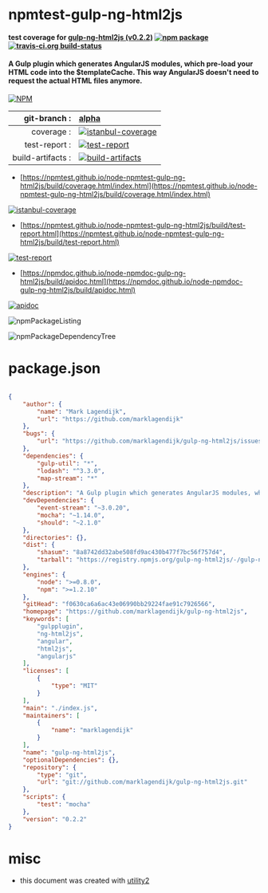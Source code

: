 # npmtest-gulp-ng-html2js

#### test coverage for  [gulp-ng-html2js (v0.2.2)](https://github.com/marklagendijk/gulp-ng-html2js)  [![npm package](https://img.shields.io/npm/v/npmtest-gulp-ng-html2js.svg?style=flat-square)](https://www.npmjs.org/package/npmtest-gulp-ng-html2js) [![travis-ci.org build-status](https://api.travis-ci.org/npmtest/node-npmtest-gulp-ng-html2js.svg)](https://travis-ci.org/npmtest/node-npmtest-gulp-ng-html2js)

#### A Gulp plugin which generates AngularJS modules, which pre-load your HTML code into the $templateCache. This way AngularJS doesn't need to request the actual HTML files anymore.

[![NPM](https://nodei.co/npm/gulp-ng-html2js.png?downloads=true&downloadRank=true&stars=true)](https://www.npmjs.com/package/gulp-ng-html2js)

| git-branch : | [alpha](https://github.com/npmtest/node-npmtest-gulp-ng-html2js/tree/alpha)|
|--:|:--|
| coverage : | [![istanbul-coverage](https://npmtest.github.io/node-npmtest-gulp-ng-html2js/build/coverage.badge.svg)](https://npmtest.github.io/node-npmtest-gulp-ng-html2js/build/coverage.html/index.html)|
| test-report : | [![test-report](https://npmtest.github.io/node-npmtest-gulp-ng-html2js/build/test-report.badge.svg)](https://npmtest.github.io/node-npmtest-gulp-ng-html2js/build/test-report.html)|
| build-artifacts : | [![build-artifacts](https://npmtest.github.io/node-npmtest-gulp-ng-html2js/glyphicons_144_folder_open.png)](https://github.com/npmtest/node-npmtest-gulp-ng-html2js/tree/gh-pages/build)|

- [https://npmtest.github.io/node-npmtest-gulp-ng-html2js/build/coverage.html/index.html](https://npmtest.github.io/node-npmtest-gulp-ng-html2js/build/coverage.html/index.html)

[![istanbul-coverage](https://npmtest.github.io/node-npmtest-gulp-ng-html2js/build/screenCapture.buildCi.browser.%252Ftmp%252Fbuild%252Fcoverage.lib.html.png)](https://npmtest.github.io/node-npmtest-gulp-ng-html2js/build/coverage.html/index.html)

- [https://npmtest.github.io/node-npmtest-gulp-ng-html2js/build/test-report.html](https://npmtest.github.io/node-npmtest-gulp-ng-html2js/build/test-report.html)

[![test-report](https://npmtest.github.io/node-npmtest-gulp-ng-html2js/build/screenCapture.buildCi.browser.%252Ftmp%252Fbuild%252Ftest-report.html.png)](https://npmtest.github.io/node-npmtest-gulp-ng-html2js/build/test-report.html)

- [https://npmdoc.github.io/node-npmdoc-gulp-ng-html2js/build/apidoc.html](https://npmdoc.github.io/node-npmdoc-gulp-ng-html2js/build/apidoc.html)

[![apidoc](https://npmdoc.github.io/node-npmdoc-gulp-ng-html2js/build/screenCapture.buildCi.browser.%252Ftmp%252Fbuild%252Fapidoc.html.png)](https://npmdoc.github.io/node-npmdoc-gulp-ng-html2js/build/apidoc.html)

![npmPackageListing](https://npmtest.github.io/node-npmtest-gulp-ng-html2js/build/screenCapture.npmPackageListing.svg)

![npmPackageDependencyTree](https://npmtest.github.io/node-npmtest-gulp-ng-html2js/build/screenCapture.npmPackageDependencyTree.svg)



# package.json

```json

{
    "author": {
        "name": "Mark Lagendijk",
        "url": "https://github.com/marklagendijk"
    },
    "bugs": {
        "url": "https://github.com/marklagendijk/gulp-ng-html2js/issues"
    },
    "dependencies": {
        "gulp-util": "*",
        "lodash": "^3.3.0",
        "map-stream": "*"
    },
    "description": "A Gulp plugin which generates AngularJS modules, which pre-load your HTML code into the $templateCache. This way AngularJS doesn't need to request the actual HTML files anymore.",
    "devDependencies": {
        "event-stream": "~3.0.20",
        "mocha": "~1.14.0",
        "should": "~2.1.0"
    },
    "directories": {},
    "dist": {
        "shasum": "8a8742dd32abe508fd9ac430b477f7bc56f757d4",
        "tarball": "https://registry.npmjs.org/gulp-ng-html2js/-/gulp-ng-html2js-0.2.2.tgz"
    },
    "engines": {
        "node": ">=0.8.0",
        "npm": ">=1.2.10"
    },
    "gitHead": "f0630ca6a6ac43e06990bb29224fae91c7926566",
    "homepage": "https://github.com/marklagendijk/gulp-ng-html2js",
    "keywords": [
        "gulpplugin",
        "ng-html2js",
        "angular",
        "html2js",
        "angularjs"
    ],
    "licenses": [
        {
            "type": "MIT"
        }
    ],
    "main": "./index.js",
    "maintainers": [
        {
            "name": "marklagendijk"
        }
    ],
    "name": "gulp-ng-html2js",
    "optionalDependencies": {},
    "repository": {
        "type": "git",
        "url": "git://github.com/marklagendijk/gulp-ng-html2js.git"
    },
    "scripts": {
        "test": "mocha"
    },
    "version": "0.2.2"
}
```



# misc
- this document was created with [utility2](https://github.com/kaizhu256/node-utility2)
